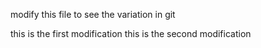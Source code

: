 modify this file to see the variation in git

this is the first modification
this is the second modification
